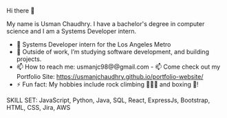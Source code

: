 Hi there 👋

My name is Usman Chaudhry. I have a bachelor's degree in computer science and I am a Systems Developer intern.


- 🚃 Systems Developer intern for the Los Angeles Metro
- 🌱 Outside of work, I’m studying software development, and building projects.
- 📫 How to reach me: usmanjc98@@gmail.com
\- 📫 Come check out my Portfolio Site: https://usmanjchaudhry.github.io/portfolio-website/
- ⚡ Fun fact: My hobbies include rock climbing 🧗🏽‍♂️  and boxing 🥊!

SKILL SET: JavaScript, Python, Java, SQL, React, ExpressJs, Bootstrap, HTML, CSS, Jira, AWS

